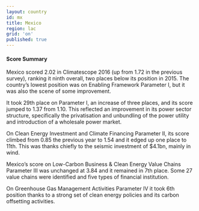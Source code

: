 ```yaml
---
layout: country
id: mx
title: Mexico
region: lac
grid: 'on'
published: true
---
```




#### Score Summary

Mexico scored 2.02 in Climatescope 2016 (up from 1.72 in the previous survey), ranking it ninth overall, two places below its position in 2015. The country’s lowest position was on Enabling Framework Parameter I, but it was also the scene of some improvement. 

It took 29th place on Parameter I, an increase of three places, and its score jumped to 1.37 from 1.10. This reflected an improvement in its power sector structure, specifically the privatisation and unbundling of the power utility and introduction of a wholesale power market. 

On Clean Energy Investment and Climate Financing Parameter II, its score climbed from 0.85 the previous year to 1.54 and it edged up one place to 11th. This was thanks chiefly to the seismic investment of $4.1bn, mainly in wind.
 
Mexico’s score on Low-Carbon Business & Clean Energy Value Chains Parameter III was unchanged at 3.84 and it remained in 7th place. Some 27 value chains were identified and five types of financial institution.

On Greenhouse Gas Management Activities Parameter IV it took 6th position thanks to a strong set of clean energy policies and its carbon offsetting activities.
